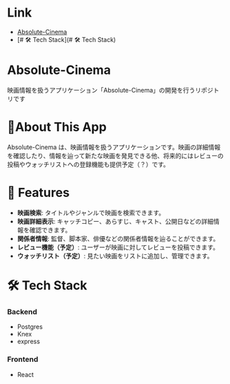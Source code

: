 # Link
- [Absolute-Cinema](#Absolute-Cinema)
- [# 🛠 Tech Stack](# 🛠 Tech Stack)


# Absolute-Cinema
映画情報を扱うアプリケーション「Absolute-Cinema」の開発を行うリポジトリです

# 📖About This App
Absolute-Cinema は、映画情報を扱うアプリケーションです。映画の詳細情報を確認したり、情報を辿って新たな映画を発見できる他、将来的にはレビューの投稿やウォッチリストへの登録機能も提供予定（？）です。

# 🚀 Features
- **映画検索**: タイトルやジャンルで映画を検索できます。
- **映画詳細表示**: キャッチコピー、あらすじ、キャスト、公開日などの詳細情報を確認できます。
- **関係者情報**: 監督、脚本家、俳優などの関係者情報を辿ることができます。
- **レビュー機能（予定）**: ユーザーが映画に対してレビューを投稿できます。
- **ウォッチリスト（予定）**: 見たい映画をリストに追加し、管理できます。

# 🛠 Tech Stack
### Backend
- Postgres
- Knex
- express

### Frontend
- React

